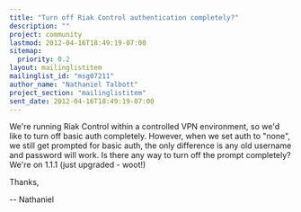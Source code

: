 ```yaml
---
title: "Turn off Riak Control authentication completely?"
description: ""
project: community
lastmod: 2012-04-16T18:49:19-07:00
sitemap:
  priority: 0.2
layout: mailinglistitem
mailinglist_id: "msg07211"
author_name: "Nathaniel Talbott"
project_section: "mailinglistitem"
sent_date: 2012-04-16T18:49:19-07:00
---
```



We're running Riak Control within a controlled VPN environment, so
we'd like to turn off basic auth completely. However, when we set auth
to "none", we still get prompted for basic auth, the only difference
is any old username and password will work. Is there any way to turn
off the prompt completely? We're on 1.1.1 (just upgraded - woot!)

Thanks,


--
Nathaniel

